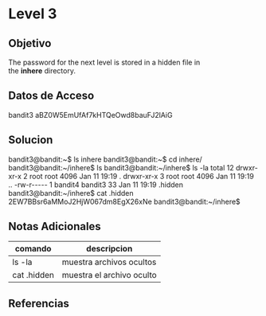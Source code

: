 # Level 3
## Objetivo
The password for the next level is stored in a hidden file in the **inhere** directory.

## Datos de Acceso
bandit3
aBZ0W5EmUfAf7kHTQeOwd8bauFJ2lAiG
## Solucion
bandit3@bandit:~$ ls 
inhere 
bandit3@bandit:~$ cd inhere/ 
bandit3@bandit:~/inhere$ ls 
bandit3@bandit:~/inhere$ ls -la 
total 12 
drwxr-xr-x 2 root root 4096 Jan 11 19:19 . 
drwxr-xr-x 3 root root 4096 Jan 11 19:19 .. 
-rw-r----- 1 bandit4 bandit3 33 Jan 11 19:19 .hidden 
bandit3@bandit:~/inhere$ cat .hidden 
2EW7BBsr6aMMoJ2HjW067dm8EgX26xNe
bandit3@bandit:~/inhere$
## Notas Adicionales
|comando|descripcion|
|-------|-----------|
|ls -la|muestra archivos ocultos|
|cat .hidden|muestra el archivo oculto|
## Referencias

